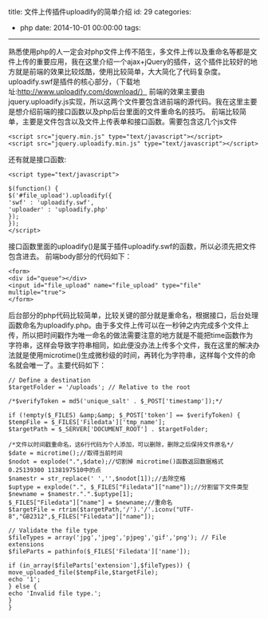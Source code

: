 title: 文件上传插件uploadify的简单介绍
id: 29
categories:
  - php
date: 2014-10-01 00:00:00
tags:
---

熟悉使用php的人一定会对php文件上传不陌生，多文件上传以及重命名等都是文件上传的重要应用，我在这里介绍一个ajax+jQuery的插件，这个插件比较好的地方就是前端的效果比较炫酷，使用比较简单，大大简化了代码复杂度。uploadify.swf是插件的核心部分，（下载地址:http://www.uploadify.com/download/） 前端的效果主要由jquery.uploadify.js实现，所以这两个文件要包含进前端的源代码。我在这里主要是想介绍前端的接口函数以及php后台里面的文件重命名的技巧。
前端比较简单，主要是文件包含以及文件上传表单和接口函数。需要包含这几个js文件

```
<script src="jquery.min.js" type="text/javascript"></script>
<script src="jquery.uploadify.min.js" type="text/javascript"></script>
```

还有就是接口函数:

```
<script type="text/javascript">

$(function() {
$('#file_upload').uploadify({
'swf' : 'uploadify.swf',
'uploader' : 'uploadify.php'
});
});
</script>

```

接口函数里面的uploadify()是属于插件uploadify.swf的函数，所以必须先把文件包含进去。
前端body部分的代码如下：

```
<form>
<div id="queue"></div>
<input id="file_upload" name="file_upload" type="file" multiple="true">
</form>
```
后台部分的php代码比较简单，比较关键的部分就是重命名，根据接口，后台处理函数命名为uploadify.php。由于多文件上传可以在一秒钟之内完成多个文件上传，所以把时间戳作为唯一命名的做法需要注意的地方就是不能把time函数作为字符串，这样会导致字符串相同，如此便没办法上传多个文件，我在这里的解决办法就是使用microtime()生成微秒级的时间，再转化为字符串，这样每个文件的命名就会唯一了。主要代码如下：

```
// Define a destination
$targetFolder = '/uploads'; // Relative to the root

/*$verifyToken = md5('unique_salt' . $_POST['timestamp']);*/

if (!empty($_FILES) &amp;&amp; $_POST['token'] == $verifyToken) {
$tempFile = $_FILES['Filedata']['tmp_name'];
$targetPath = $_SERVER['DOCUMENT_ROOT'] . $targetFolder;

/*文件以时间戳重命名，这6行代码为个人添加，可以删除，删除之后保持文件原名*/
$date = microtime();//取得当前时间
$nodot = explode(".",$date);//切割掉 microtime()函数返回数据格式 0.25139300 1138197510中的点
$namestr = str_replace(' ','',$nodot[1]);//去除空格
$uptype = explode(".", $_FILES["Filedata"]["name"]);//分割留下文件类型
$newname = $namestr.".".$uptype[1];
$_FILES["Filedata"]["name"] = $newname;//重命名
$targetFile = rtrim($targetPath,'/').'/'.iconv("UTF-8","GB2312",$_FILES["Filedata"]["name"]);

// Validate the file type
$fileTypes = array('jpg','jpeg','pjpeg','gif','png'); // File extensions
$fileParts = pathinfo($_FILES['Filedata']['name']);

if (in_array($fileParts['extension'],$fileTypes)) {
move_uploaded_file($tempFile,$targetFile);
echo '1';
} else {
echo 'Invalid file type.';
}
}
```